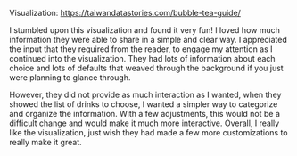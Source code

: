 Visualization: https://taiwandatastories.com/bubble-tea-guide/

I stumbled upon this visualization and found it very fun! I loved how much information they were able to share in a simple and clear way. I appreciated the input that they required from the reader, to engage my attention as I continued into the visualization. They had lots of information about each choice and lots of defaults that weaved through the background if you just were planning to glance through. 

However, they did not provide as much interaction as I wanted, when they showed the list of drinks to choose, I wanted a simpler way to categorize and organize the information. With a few adjustments, this would not be a difficult change and would make it much more interactive. Overall, I really like the visualization, just wish they had made a few more customizations to really make it great.
